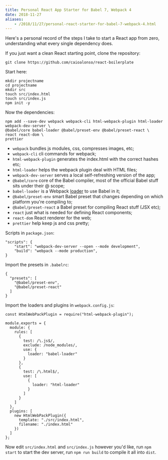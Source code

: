 ```yaml
---
title: Personal React App Starter for Babel 7, Webpack 4
date: 2018-11-27
aliases:
    - /2018/11/27/personal-react-starter-for-babel-7-webpack-4.html
---
```


Here's a personal record of the steps I take to start a React app from zero, understanding what every single dependency does.

If you just want a clean React starting point, clone the repository:
```
git clone https://github.com/caioalonso/react-boilerplate
```

Start here:
```
mkdir projectname
cd projectname
mkdir src
touch src/index.html
touch src/index.js
npm init -y
```

Now the dependencies:
```
npm add --save-dev webpack webpack-cli html-webpack-plugin html-loader webpack-dev-server \
@babel/core babel-loader @babel/preset-env @babel/preset-react \
react react-dom \
prettier
```

- `webpack` bundles js modules, css, compresses images, etc;
- `webpack-cli` cli commands for webpack;
- `html-webpack-plugin` generates the index.html with the correct hashes etc;
- `html-loader` helps the webpack plugin deal with HTML files;
- `webpack-dev-server` serves a local self-refreshing version of the app;
- `@babel/core` core of the Babel compiler, most of the official Babel stuff sits under their @ scope;
- `babel-loader` is a Webpack [loader](https://webpack.js.org/loaders/) to use Babel in it;
- `@babel/preset-env` smart Babel preset that changes depending on which platform you're compiling to;
- `@babel/preset-react` a Babel preset for compiling React stuff (JSX etc);
- `react` just what is needed for defining React components;
- `react-dom` React renderer for the web;
- `prettier` help keep js and css pretty;

Scripts in `package.json`:
```
"scripts": {
	"start": "webpack-dev-server --open --mode development",
    "build": "webpack --mode production",
}
```

Import the presets in `.babelrc`:
```
{
  "presets": [
    "@babel/preset-env",
    "@babel/preset-react"
  ]
}
```

Import the loaders and plugins in `webpack.config.js`:
```
const HtmlWebPackPlugin = require("html-webpack-plugin");

module.exports = {
  module: {
    rules: [
      {
        test: /\.js$/,
        exclude: /node_modules/,
        use: {
          loader: "babel-loader"
        }
      },
      {
        test: /\.html$/,
        use: [
          {
            loader: "html-loader"
          }
        ]
      }
    ]
  },
  plugins: [
    new HtmlWebPackPlugin({
      template: "./src/index.html",
      filename: "./index.html"
    })
  ]
};
```

Now edit `src/index.html` and `src/index.js` however you'd like, run `npm start` to start the dev server, run `npm run build` to compile it all into `dist`.

